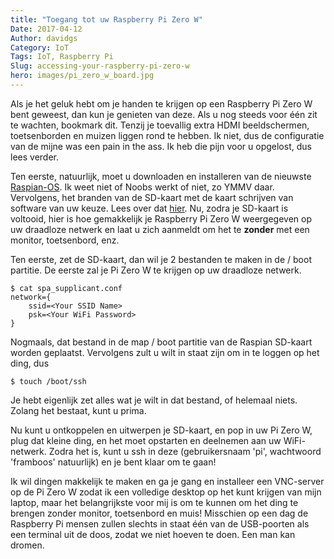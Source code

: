 ```yaml
---
title: "Toegang tot uw Raspberry Pi Zero W"
Date: 2017-04-12
Author: davidgs
Category: IoT
Tags: IoT, Raspberry Pi
Slug: accessing-your-raspberry-pi-zero-w
hero: images/pi_zero_w_board.jpg
---
```


Als je het geluk hebt om je handen te krijgen op een Raspberry Pi Zero W bent geweest, dan kun je genieten van deze. Als u nog steeds voor één zit te wachten, bookmark dit. Tenzij je toevallig extra HDMI beeldschermen, toetsenborden en muizen liggen rond te hebben. Ik niet, dus de configuratie van de mijne was een pain in the ass. Ik heb die pijn voor u opgelost, dus lees verder.

Ten eerste, natuurlijk, moet u downloaden en installeren van de nieuwste [Raspian-OS](https://www.raspberrypi.org/downloads/raspbian/). Ik weet niet of Noobs werkt of niet, zo YMMV daar. Vervolgens, het branden van de SD-kaart met de kaart schrijven van software van uw keuze. Lees over dat [hier](https://www.raspberrypi.org/documentation/installation/installing-images/README.md). Nu, zodra je SD-kaart is voltooid, hier is hoe gemakkelijk je Raspberry Pi Zero W weergegeven op uw draadloze netwerk en laat u zich aanmeldt om het te **zonder** met een monitor, toetsenbord, enz.

Ten eerste, zet de SD-kaart, dan wil je 2 bestanden te maken in de / boot partitie. De eerste zal je Pi Zero W te krijgen op uw draadloze netwerk.

```
$ cat spa_supplicant.conf
network={
    ssid=<Your SSID Name>
    psk=<Your WiFi Password>
}
```
Nogmaals, dat bestand in de map / boot partitie van de Raspian SD-kaart worden geplaatst. Vervolgens zult u wilt in staat zijn om in te loggen op het ding, dus

```
$ touch /boot/ssh
```

Je hebt eigenlijk zet alles wat je wilt in dat bestand, of helemaal niets. Zolang het bestaat, kunt u prima.

Nu kunt u ontkoppelen en uitwerpen je SD-kaart, en pop in uw Pi Zero W, plug dat kleine ding, en het moet opstarten en deelnemen aan uw WiFi-netwerk. Zodra het is, kunt u ssh in deze (gebruikersnaam 'pi', wachtwoord 'framboos' natuurlijk) en je bent klaar om te gaan!

Ik wil dingen makkelijk te maken en ga je gang en installeer een VNC-server op de Pi Zero W zodat ik een volledige desktop op het kunt krijgen van mijn laptop, maar het belangrijkste voor mij is om te kunnen om het ding te brengen zonder monitor, toetsenbord en muis! Misschien op een dag de Raspberry Pi mensen zullen slechts in staat één van de USB-poorten als een terminal uit de doos, zodat we niet hoeven te doen. Een man kan dromen.
